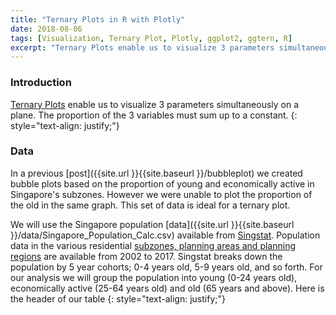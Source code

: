 ```yaml
---
title: "Ternary Plots in R with Plotly"
date: 2018-08-06
tags: [Visualization, Ternary Plot, Plotly, ggplot2, ggtern, R]
excerpt: "Ternary Plots enable us to visualize 3 parameters simultaneously on a plane. The proportion of the 3 variables must sum up to a constant."
---
```


### Introduction
[Ternary Plots](https://en.wikipedia.org/wiki/Ternary_plot) enable us to visualize 3 parameters simultaneously on a plane. The proportion of the 3 variables must sum up to a constant.
{: style="text-align: justify;"}

### Data
In a previous [post]({{site.url }}{{site.baseurl }}/bubbleplot) we created bubble plots based on the proportion of young and economically active in Singapore's subzones. However we were unable to plot the proportion of the old in the same graph. This set of data is ideal for a ternary plot.

We will use the Singapore population [data]({{site.url }}{{site.baseurl }}/data/Singapore_Population_Calc.csv) available from [Singstat](https://www.singstat.gov.sg/find-data/search-by-theme/population/geographic-distribution/latest-data). Population data in the various residential [subzones, planning areas and planning regions](https://data.gov.sg/dataset?q=Subzone+Boundary) are available from 2002 to 2017. Singstat breaks down the population by 5 year cohorts; 0-4 years old, 5-9 years old, and so forth. For our analysis we will group the population into young (0-24 years old), economically active (25-64 years old) and old (65 years and above). Here is the header of our table
{: style="text-align: justify;"}

<img src="{{site.url }}{{site.baseurl }}/images/bubble-plot/data.jpg" alt="">
